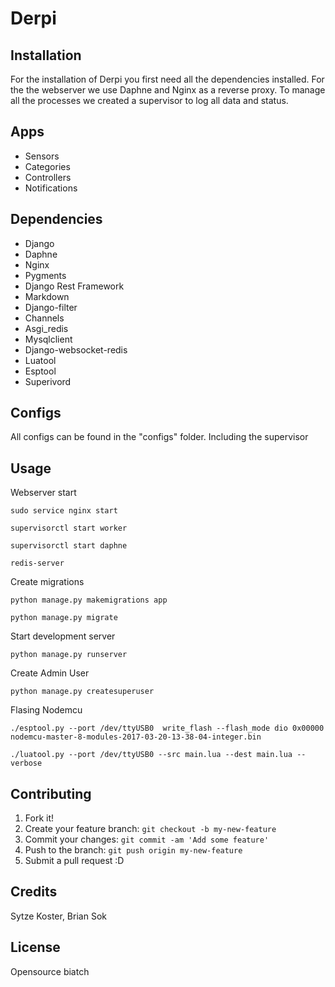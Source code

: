 # Derpi

## Installation

For the installation of Derpi you first need all the dependencies installed. For the the webserver we use Daphne and Nginx as a reverse proxy. 
To manage all the processes we created a supervisor to log all data and status. 

## Apps

* Sensors
* Categories 
* Controllers 
* Notifications

## Dependencies

- Django
- Daphne
- Nginx
- Pygments
- Django Rest Framework
- Markdown
- Django-filter
- Channels
- Asgi_redis
- Mysqlclient
- Django-websocket-redis
- Luatool
- Esptool
- Superivord

## Configs

All configs can be found in the "configs" folder. Including the supervisor

## Usage

Webserver start 

`sudo service nginx start`

`supervisorctl start worker`

`supervisorctl start daphne`

`redis-server`


Create migrations

`python manage.py makemigrations app`

`python manage.py migrate`


Start development server

`python manage.py runserver`


Create Admin User

`python manage.py createsuperuser`



Flasing Nodemcu

`./esptool.py --port /dev/ttyUSB0  write_flash --flash_mode dio 0x00000 nodemcu-master-8-modules-2017-03-20-13-38-04-integer.bin`

`./luatool.py --port /dev/ttyUSB0 --src main.lua --dest main.lua --verbose`

## Contributing
1. Fork it!
2. Create your feature branch: `git checkout -b my-new-feature`
3. Commit your changes: `git commit -am 'Add some feature'`
4. Push to the branch: `git push origin my-new-feature`
5. Submit a pull request :D

## Credits
Sytze Koster, Brian Sok

## License
Opensource biatch
